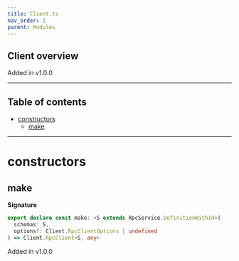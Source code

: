 ```yaml
---
title: Client.ts
nav_order: 1
parent: Modules
---
```


## Client overview

Added in v1.0.0

---

<h2 class="text-delta">Table of contents</h2>

- [constructors](#constructors)
  - [make](#make)

---

# constructors

## make

**Signature**

```ts
export declare const make: <S extends RpcService.DefinitionWithId>(
  schemas: S,
  options?: Client.RpcClientOptions | undefined
) => Client.RpcClient<S, any>
```

Added in v1.0.0
